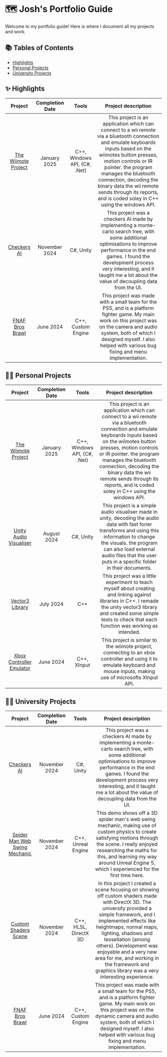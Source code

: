 # 🗺 Josh's Portfolio Guide
Welcome to my portfolio guide! Here is where I document all my projects and work.

## 📚 Tables of Contents
- [Highlights](https://github.com/dippy2214/Portfolio-Guide/blob/main/README.md#-highlights)
- [Personal Projects](https://github.com/dippy2214/Portfolio-Guide/blob/main/README.md#-highlights)
- [University Projects](https://github.com/dippy2214/Portfolio-Guide/blob/main/README.md#-university-projects)

## ✨ Highlights
| Project | Completion Date | Tools | Project description |
| :-----: | :-------------: | :---: | :-----------------: |
| [The Wiimote Project](https://github.com/dippy2214/The-Wiimote-Project) | January 2025 | C++, Windows API, (C#, .Net) | This project is an application which can connect to a wii remote via a bluetooth connection and emulate keyboards inputs based on the wiimotes button presses, motion controls or IR pointer. the program manages the bluetooth connection, decoding the binary data the wii remote sends through its reports, and is coded soley in C++ using the windows API. |
| [Checkers AI](https://github.com/dippy2214/Checkers-AI) | November 2024 | C#, Unity | This project was a checkers AI made by implementing a monte-carlo search tree, with some additional optimisations to improve performance in the end games. I found the development process very interesting, and it taught me a lot about the value of decoupling data from the UI. |
| [FNAF Bros Brawl](https://github.com/dippy2214/FNAF-Bros-Brawl) | June 2024 | C++, Custom Engine | This project was made with a small team for the PS5, and is a platform fighter game. My main work on this project was on the camera and audio system, both of which I designed myself. I also helped with various bug fixing and menu implementation. |

## 🙋‍♂️ Personal Projects
| Project | Completion Date | Tools | Project description |
| :-----: | :-------------: | :---: | :-----------------: |
| [The Wiimote Project](https://github.com/dippy2214/The-Wiimote-Project) | January 2025 | C++, Windows API, (C#, .Net) | This project is an application which can connect to a wii remote via a bluetooth connection and emulate keyboards inputs based on the wiimotes button presses, motion controls or IR pointer. the program manages the bluetooth connection, decoding the binary data the wii remote sends through its reports, and is coded soley in C++ using the windows API. |
| [Unity Audio Visualiser](https://github.com/dippy2214/Unity-Audio-Visualiser) | August 2024 | C#, Unity | This project is a simple audio visualiser made in unity, decoding the audio data with fast forier transforms and using this information to change the visuals. the program can also load external audio files that the user puts in a specific folder in their documents. |
| [Vector3 Library](https://github.com/dippy2214/Vector3-Library) | July 2024 | C++ | This project was a little experiment to teach myself about creating and linking against libraries in C++. I remade the unity vector3 library and created some simple tests to check that each function was working as intended. |
| [Xbox Controller Emulator](https://github.com/dippy2214/Xbox-Controller-Mouse-and-Keyboard-Emulator) | June 2024 | C++, XInput | This project is similar to the wiimote project, connecting to an xbox controller and using it to emulate keyboard and mouse inputs, making use of microsofts XInput API. |

## 👨‍🏫 University Projects
| Project | Completion Date | Tools | Project description |
| :-----: | :-------------: | :---: | :-----------------: |
| [Checkers AI](https://github.com/dippy2214/Checkers-AI) | November 2024 | C#, Unity | This project was a checkers AI made by implementing a monte-carlo search tree, with some additional optimisations to improve performance in the end games. I found the development process very interesting, and it taught me a lot about the value of decoupling data from the UI. |
| [Spider Man Web Swing Mechanic](https://github.com/dippy2214/Web-Swing-Mechanic/blob/main) | November 2024 | C++, Unreal Engine | This demo shows off a 3D spider man's web swing mechanic, making use of custom physics to create satisfying motions through the scene. I really enjoyed researching the maths for this, and learning my way around Unreal Engine 5, which I experienced for the first time here. |
| [Custom Shaders Scene](https://github.com/dippy2214/Custom-Shaders-Scene) | November 2024 | C++, HLSL, DirectX 3D | In this project I created a scene focusing on showing off custom shaders made with DirectX 3D. The university provided a simple framework, and I implemented effects like heightmaps, normal maps, lighting, shadows and tessellation (among others). Development was enjoyable and a very new area for me, and working in the framework and graphics library was a very interesting experience. |
| [FNAF Bros Brawl](https://github.com/dippy2214/FNAF-Bros-Brawl) | June 2024 | C++, Custom Engine | This project was made with a small team for the PS5, and is a platform fighter game. My main work on this project was on the dynamic camera and audio system, both of which I designed myself. I also helped with various bug fixing and menu implementation. |


